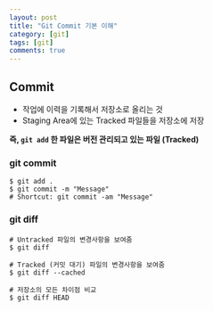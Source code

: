 ```yaml
---
layout: post
title: "Git Commit 기본 이해"
category: [git]
tags: [git]
comments: true
---
```


## Commit

- 작업에 이력을 기록해서 저장소로 올리는 것
- Staging Area에 있는 Tracked 파일들을 저장소에 저장

**즉, `git add` 한 파일은 버전 관리되고 있는 파일 (Tracked)**

### git commit

```console
$ git add .
$ git commit -m "Message"
# Shortcut: git commit -am "Message"
```

### git diff

```console
# Untracked 파일의 변경사항을 보여줌
$ git diff

# Tracked (커밋 대기) 파일의 변경사항을 보여줌
$ git diff --cached

# 저장소의 모든 차이점 비교
$ git diff HEAD
```
